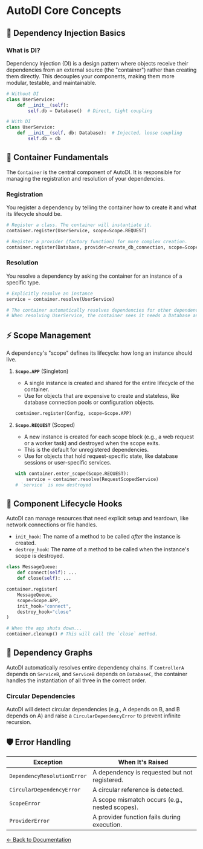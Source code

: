 # AutoDI Core Concepts

## 🌟 Dependency Injection Basics

### What is DI?
Dependency Injection (DI) is a design pattern where objects receive their dependencies from an external source (the "container") rather than creating them directly. This decouples your components, making them more modular, testable, and maintainable.

```python
# Without DI
class UserService:
    def __init__(self):
        self.db = Database()  # Direct, tight coupling

# With DI
class UserService:
    def __init__(self, db: Database):  # Injected, loose coupling
        self.db = db
```

## 🔧 Container Fundamentals

The `Container` is the central component of AutoDI. It is responsible for managing the registration and resolution of your dependencies.

### Registration
You register a dependency by telling the container how to create it and what its lifecycle should be.

```python
# Register a class. The container will instantiate it.
container.register(UserService, scope=Scope.REQUEST)

# Register a provider (factory function) for more complex creation.
container.register(Database, provider=create_db_connection, scope=Scope.APP)
```

### Resolution
You resolve a dependency by asking the container for an instance of a specific type.

```python
# Explicitly resolve an instance
service = container.resolve(UserService)

# The container automatically resolves dependencies for other dependencies.
# When resolving UserService, the container sees it needs a Database and resolves it first.
```

## ⚡ Scope Management

A dependency's "scope" defines its lifecycle: how long an instance should live.

1.  **`Scope.APP`** (Singleton)
    - A single instance is created and shared for the entire lifecycle of the container.
    - Use for objects that are expensive to create and stateless, like database connection pools or configuration objects.
    ```python
    container.register(Config, scope=Scope.APP)
    ```

2.  **`Scope.REQUEST`** (Scoped)
    - A new instance is created for each scope block (e.g., a web request or a worker task) and destroyed when the scope exits.
    - This is the default for unregistered dependencies.
    - Use for objects that hold request-specific state, like database sessions or user-specific services.
    ```python
    with container.enter_scope(Scope.REQUEST):
        service = container.resolve(RequestScopedService)
    # `service` is now destroyed
    ```

## 🧩 Component Lifecycle Hooks

AutoDI can manage resources that need explicit setup and teardown, like network connections or file handles.

-   `init_hook`: The name of a method to be called *after* the instance is created.
-   `destroy_hook`: The name of a method to be called when the instance's scope is destroyed.

```python
class MessageQueue:
    def connect(self): ...
    def close(self): ...

container.register(
    MessageQueue,
    scope=Scope.APP,
    init_hook="connect",
    destroy_hook="close"
)

# When the app shuts down...
container.cleanup() # This will call the `close` method.
```

## 🔄 Dependency Graphs

AutoDI automatically resolves entire dependency chains. If `ControllerA` depends on `ServiceB`, and `ServiceB` depends on `DatabaseC`, the container handles the instantiation of all three in the correct order.

### Circular Dependencies
AutoDI will detect circular dependencies (e.g., A depends on B, and B depends on A) and raise a `CircularDependencyError` to prevent infinite recursion.

## 🛡️ Error Handling

| Exception                 | When It's Raised                               |
| ------------------------- | ---------------------------------------------- |
| `DependencyResolutionError` | A dependency is requested but not registered.  |
| `CircularDependencyError` | A circular reference is detected.              |
| `ScopeError`              | A scope mismatch occurs (e.g., nested scopes). |
| `ProviderError`           | A provider function fails during execution.    |

[← Back to Documentation](README.md)
